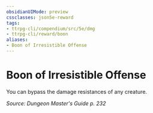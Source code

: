 ```yaml
---
obsidianUIMode: preview
cssclasses: json5e-reward
tags:
- ttrpg-cli/compendium/src/5e/dmg
- ttrpg-cli/reward/boon
aliases:
- Boon of Irresistible Offense
---
```

# Boon of Irresistible Offense

You can bypass the damage resistances of any creature.

*Source: Dungeon Master's Guide p. 232*